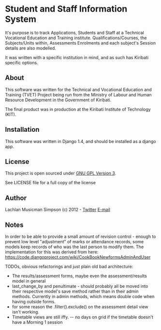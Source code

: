 Student and Staff Information System
====================================

It's purpose is to track Applications, Students and Staff at a Technical Vocational Education and Training institute. 
Qualifications/Courses, the Subjects/Units within, Assessments Enrolments and each subject's Session details are also modelled.

It was written with a specific institution in mind, and as such has Kiribati specific options. 

About
-----
This software was written for the Technical and Vocational Education and Training (TVET) Project being run from the Ministry of Labour and Human Resource Development in the Government of Kiribati.

The final product was in production at the Kiribati Institute of Technology (KIT).

Installation
------------
This software was written in Django 1.4, and should be installed as a django app.

License
-------
This project is open sourced under [GNU GPL Version 3](http://www.gnu.org/licenses/gpl-3.0.html).

See LICENSE file for a full copy of the license

Author
------
Lachlan Musicman Simpson (c) 2012 - [Twitter](http://twitter.com/#datakid23) [E-mail](mailto://lachlan@constraintworks.com)

Notes
-----
In order to be able to provide a small amount of revision control - enough to prevent low level "adjustment" of marks or attendance records, some models keep records of who was the last person to modify them. The implementation for this was derived from here:
https://code.djangoproject.com/wiki/CookBookNewformsAdminAndUser

TODOs, obvious refactorings and just plain old bad architecture:

 - The results/assessment forms, maybe even the assessment/results model in general
 - last_change_by and penultimate - should probably all be moved into their respective model's save method rather than in their admin methods. Currently in admin methods, which means double code when having outside forms.
 - for some reason the .filter().exclude() on the assessment detail view isn't working.
 - Timetable views are still iffy. 
  -- no days on grid if the timetable doesn't have a Morning 1 session 
